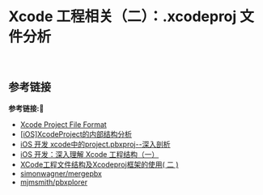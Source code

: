 # Xcode 工程相关（二）：.xcodeproj 文件分析

&emsp;


## 参考链接
**参考链接:🔗**
+ [Xcode Project File Format](http://www.monobjc.net/xcode-project-file-format.html)
+ [[iOS]XcodeProject的内部结构分析](https://www.jianshu.com/p/50cc564b58ce)
+ [iOS 开发 xcode中的project.pbxproj--深入剖析](https://blog.csdn.net/kuangdacaikuang/article/details/52987132)
+ [iOS 开发：深入理解 Xcode 工程结构（一）](https://blog.csdn.net/y4x5M0nivSrJaY3X92c/article/details/84851561?spm=1001.2101.3001.6650.1&utm_medium=distribute.pc_relevant.none-task-blog-2%7Edefault%7ECTRLIST%7Edefault-1-84851561-blog-52987132.pc_relevant_aa&depth_1-utm_source=distribute.pc_relevant.none-task-blog-2%7Edefault%7ECTRLIST%7Edefault-1-84851561-blog-52987132.pc_relevant_aa&utm_relevant_index=2)
+ [XCode工程文件结构及Xcodeproj框架的使用( 二 )](https://blog.csdn.net/ehyubewb/article/details/79954255?spm=1001.2101.3001.6650.1&utm_medium=distribute.pc_relevant.none-task-blog-2%7Edefault%7EBlogCommendFromBaidu%7Edefault-1-79954255-blog-84851561.pc_relevant_aa&depth_1-utm_source=distribute.pc_relevant.none-task-blog-2%7Edefault%7EBlogCommendFromBaidu%7Edefault-1-79954255-blog-84851561.pc_relevant_aa&utm_relevant_index=2)
+ [simonwagner/mergepbx](https://github.com/simonwagner/mergepbx)
+ [mjmsmith/pbxplorer](https://github.com/mjmsmith/pbxplorer)

